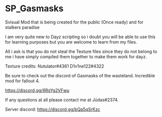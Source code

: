 # SP_Gasmasks

Svisual Mod that is being created for the public (Once ready) and for stalkers paradise


I am very quite new  to Dayz scripting so i doubt you will be able to use this for learning purposes but you are welcome to learn from my files.

All i ask is that you do not steal the Texture files since they do not belong to me i have simply compiled them together to make them work for dayz.


Texture credits: 
Nutulator#4361
D1v1ne122#4322

Be sure to check out the discord of Gasmasks of the wasteland. Incredible mod for fallout 4.

https://discord.gg/6RsYg2VFwu


If any questions at all please contact me at Júdas#2374.

Server discord: https://discord.gg/bQa5qSrKzc
